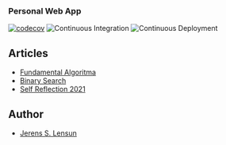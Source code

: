 ### Personal Web App

[![codecov](https://codecov.io/gh/jerensl/personal-web-app/branch/main/graph/badge.svg?token=HSYPO9VBAU)](https://codecov.io/gh/jerensl/personal-web-app) ![Continuous Integration](https://github.com/jerensl/personal-web-app/actions/workflows/ci.yml/badge.svg) ![Continuous Deployment](https://github.com/jerensl/personal-web-app/actions/workflows/cd.yml/badge.svg)

## Articles

-   [Fundamental Algoritma](https://www.jerenslensun.com/blog/fundamental-algoritma)
-   [Binary Search](https://www.jerenslensun.com/blog/binary-search)
-   [Self Reflection 2021](https://www.jerenslensun.com/blog/self-reflection-2021)

## Author

-   [Jerens S. Lensun](https://www.jerenslensun.com/about)
